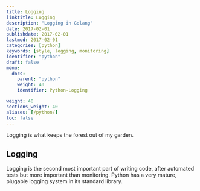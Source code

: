 ```yaml
---
title: Logging
linktitle: Logging
description: "Logging in Golang"
date: 2017-02-01
publishdate: 2017-02-01
lastmod: 2017-02-01
categories: [python]
keywords: [style, logging, monitoring]
identifier: "python"
draft: false
menu:
  docs:
    parent: "python"
    weight: 40
    identifier: Python-Logging

weight: 40
sections_weight: 40
aliases: [/python/]
toc: false
---
```


Logging is what keeps the forest out of my garden.

## Logging
Logging is the second most important part of writing code, after automated tests but more 
important than monitoring. Python has a very mature, plugable logging system
in its standard library.

